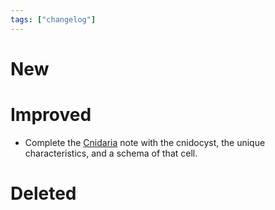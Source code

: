 ```yaml
---
tags: ["changelog"]
---
```

# New

# Improved
- Complete the [Cnidaria](Cnidaria.md) note with the cnidocyst, the unique characteristics, and a schema of that cell. 

# Deleted
